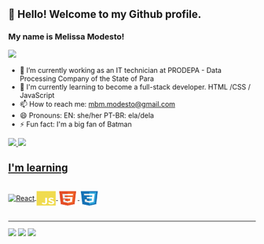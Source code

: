 ## 👋 Hello! Welcome to my Github profile.
### My name is Melissa Modesto!

<!--
  You found a secret! **melissamodesto/melissamodesto** is a ✨ special ✨ repository that you can use to add a README.md to your GitHub profile.
-->

<img src="https://tenor.com/bhNGB.gif" width="50px">

- 🔭 I’m currently working as an IT technician at PRODEPA - Data Processing Company of the State of Para
- 🌱 I'm currently learning to become a full-stack developer. HTML /CSS / JavaScript
- 📫 How to reach me: mbm.modesto@gmail.com
- 😄 Pronouns: EN: she/her PT-BR: ela/dela
- ⚡ Fun fact: I'm a big fan of Batman 

<div>
  <a href="https://github.com/melissamodesto">
  <img height="180em" src="https://github-readme-stats.vercel.app/api?username=melissamodesto&show_icons=true&theme=radical&include_all_commits=true&count_private=true"/>
  <img height="180em" src="https://github-readme-stats.vercel.app/api/top-langs/?username=melissamodesto&layout=compact&langs_count=7&theme=radical"/>
</div>
   
## I'm learning
<div style="display: inline_block"><br>
  <img align="center" alt="React" height="30" width="40" src="https://cdn.jsdelivr.net/gh/devicons/devicon/icons/react/react-original.svg" />
  <img align="center" alt="Js" height="30" width="40" src="https://raw.githubusercontent.com/devicons/devicon/master/icons/javascript/javascript-plain.svg">
  <img align="center" alt="HTML" height="30" width="40" src="https://raw.githubusercontent.com/devicons/devicon/master/icons/html5/html5-original.svg">
  <img align="center" alt="CSS" height="30" width="40" src="https://raw.githubusercontent.com/devicons/devicon/master/icons/css3/css3-original.svg">
</div>
<br />
<hr />
<div>
    <a href="https://www.linkedin.com/in/melissamodesto/" target="_blank"><img src="https://img.shields.io/badge/-LinkedIn-%230077B5?style=for-the-badge&logo=linkedin&logoColor=white" target="_blank"></a> 
    <a href="https://instagram.com/melissamontello" target="_blank"><img src="https://img.shields.io/badge/-Instagram-%23E4405F?style=for-the-badge&logo=instagram&logoColor=white" target="_blank"></a>
    <a href = "mailto:mbm.modesto@gmail.com"><img src="https://img.shields.io/badge/-Gmail-%23333?style=for-the-badge&logo=gmail&logoColor=white" target="_blank"></a>
    
</div>   

